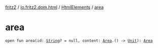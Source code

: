 [fritz2](../../index.md) / [io.fritz2.dom.html](../index.md) / [HtmlElements](index.md) / [area](./area.md)

# area

`open fun area(id: `[`String`](https://kotlinlang.org/api/latest/jvm/stdlib/kotlin/-string/index.html)`? = null, content: `[`Area`](../-area/index.md)`.() -> `[`Unit`](https://kotlinlang.org/api/latest/jvm/stdlib/kotlin/-unit/index.html)`): `[`Area`](../-area/index.md)